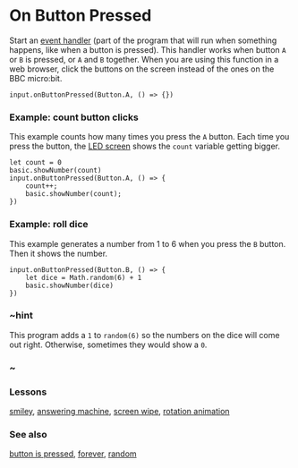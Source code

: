# On Button Pressed

Start an [event handler](/reference/event-handler) (part of the program that will run when something happens, like when a button is pressed). 
This handler works when button `A` or `B` is pressed, or `A` and `B` together.
When you are using this function in a web browser, click the buttons on the screen instead of the ones
on the BBC micro:bit.

```sig
input.onButtonPressed(Button.A, () => {})
```

### Example: count button clicks

This example counts how many times you press the `A` button. 
Each time you press the button, the [LED screen](/device/screen) shows the `count` variable getting bigger.

```blocks
let count = 0
basic.showNumber(count)
input.onButtonPressed(Button.A, () => {
    count++;
    basic.showNumber(count);
})
```

### Example: roll dice

This example generates a number from 1 to 6 when you press the `B` button. Then it shows the number.

```blocks
input.onButtonPressed(Button.B, () => {
    let dice = Math.random(6) + 1
    basic.showNumber(dice)
})
```

### ~hint

This program adds a `1` to `random(6)` so the numbers on the dice will come out right.
Otherwise, sometimes they would show a `0`.

### ~

### Lessons

[smiley](/lessons/smiley), [answering machine](/lessons/answering-machine), [screen wipe](/lessons/screen-wipe), [rotation animation](/lessons/rotation-animation)

### See also

[button is pressed](/reference/input/button-is-pressed), [forever](/reference/basic/forever), [random](/reference/math/math)

